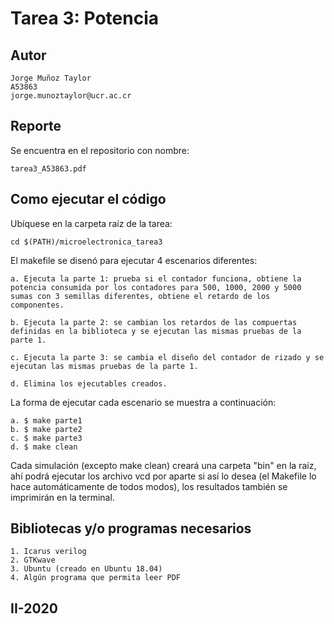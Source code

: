 # Tarea 3: Potencia

## Autor
```
Jorge Muñoz Taylor 
A53863
jorge.munoztaylor@ucr.ac.cr
```

## Reporte
Se encuentra en el repositorio con nombre: 
```
tarea3_A53863.pdf
```

## Como ejecutar el código
Ubíquese en la carpeta raíz de la tarea: 
```
cd $(PATH)/microelectronica_tarea3
```

El makefile se disenó para ejecutar 4 escenarios diferentes:

```
a. Ejecuta la parte 1: prueba si el contador funciona, obtiene la potencia consumida por los contadores para 500, 1000, 2000 y 5000 sumas con 3 semillas diferentes, obtiene el retardo de los componentes.

b. Ejecuta la parte 2: se cambian los retardos de las compuertas definidas en la biblioteca y se ejecutan las mismas pruebas de la parte 1.

c. Ejecuta la parte 3: se cambia el diseño del contador de rizado y se ejecutan las mismas pruebas de la parte 1.

d. Elimina los ejecutables creados.

```

La forma de ejecutar cada escenario se muestra a continuación:

```
a. $ make parte1    
b. $ make parte2
c. $ make parte3
d. $ make clean
```

Cada simulación (excepto make clean) creará una carpeta "bin" en la raíz, ahí podrá ejecutar los archivo vcd por aparte si así lo desea (el Makefile lo hace automáticamente de todos modos), los resultados también se imprimirán en la terminal.


## Bibliotecas y/o programas necesarios
```
1. Icarus verilog 
2. GTKwave
3. Ubuntu (creado en Ubuntu 18.04)
4. Algún programa que permita leer PDF
```

## II-2020